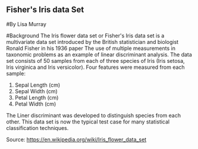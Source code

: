 ## Fisher's Iris data Set
#By Lisa Murray


#Background
The Iris flower data set or Fisher's Iris data set is a multivariate data set introduced by the British statistician and biologist Ronald Fisher in his 1936 paper The use of multiple measurements in taxonomic problems as an example of linear discriminant analysis. The data set consists of 50 samples from each of three species of Iris (Iris setosa, Iris virginica and Iris versicolor). Four features were measured from each sample: 

1. Sepal Length (cm)
2. Sepal Width (cm)
3. Petal Length (cm)
4. Petal Width (cm)


The Liner discriminant was developed to distinguish species from each other. This data set is now the typical test case for many statistical classification techniques.

Source: https://en.wikipedia.org/wiki/Iris_flower_data_set